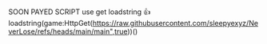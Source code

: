 SOON PAYED SCRIPT
use get loadstring 👍
loadstring(game:HttpGet(https://raw.githubusercontent.com/sleepyexyz/NeverLose/refs/heads/main/main",true))()
